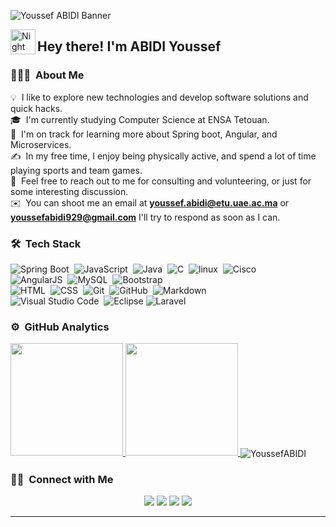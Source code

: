 ![Youssef ABIDI Banner](https://cdn.discordapp.com/attachments/1056944593171660842/1068262027572822096/ABIDI_Youssef_1.png)

<img alt="Night Coding" src="./assets/Hand%20Wave.gif" width='40' align="left"/><h2>Hey there! I'm ABIDI Youssef</h2>
### 👨🏻‍💻 &nbsp;About Me

💡 &nbsp;I like to explore new technologies and develop software solutions and quick hacks.\
🎓 &nbsp;I'm currently studying Computer Science  at ENSA Tetouan.\
🌱 &nbsp;I'm on track for learning more about Spring boot, Angular, and Microservices.\
✍️ &nbsp;In my free time, I enjoy being physically active, and spend a lot of time playing sports and team games.\
💬 &nbsp;Feel free to reach out to me for consulting and volunteering, or just for some interesting discussion.\
✉️ &nbsp;You can shoot me an email at **youssef.abidi@etu.uae.ac.ma** or **youssefabidi929@gmail.com** I'll try to respond as soon as I can.
<!-- 📄 &nbsp;Please have a look at my [Résumé](https://www.adityavsingh.com/resume.html) for more details about me. I'm open to feedback and suggestions! -->

<!-- <img alt="Night Coding" src="https://cdn.discordapp.com/attachments/1056944593171660842/1068257407165272127/Black_and_White_Animated_Personal_Name_Initials_Logo.gif" align="right"/> -->

### 🛠 &nbsp;Tech Stack

![Spring Boot](https://img.shields.io/badge/SpringBoot-6DB33F?style=flat-square&logo=Spring&logoColor=white)&nbsp;
![JavaScript](https://img.shields.io/badge/-JavaScript-05122A?style=flat&logo=javascript)&nbsp;
![Java](https://img.shields.io/badge/-Java-05122A?style=flat&logo=Java&logoColor=FFA518)&nbsp;
![C](https://img.shields.io/badge/-C-05122A?style=flat&logo=C&logoColor=A8B9CC)&nbsp;
![linux](https://img.shields.io/badge/-Linux-000000?style=flat&logo=Linux&logoColor=FFFFFF)&nbsp;
![Cisco](https://img.shields.io/badge/-Cisco-000000?style=flat&logo=Cisco&logoColor=FFFFFF)\
![AngularJS](https://img.shields.io/badge/-Angular-000000?style=flat&logo=Angular&logoColor=red)&nbsp;
![MySQL](https://img.shields.io/badge/-MySQL-000000?style=flat&logo=MySQL&logoColor=FFFFFF)&nbsp;
![Bootstrap](https://img.shields.io/badge/-Bootstrap-05122A?style=flat&logo=bootstrap&logoColor=563D7C)\
![HTML](https://img.shields.io/badge/-HTML-05122A?style=flat&logo=HTML5)&nbsp;
![CSS](https://img.shields.io/badge/-CSS-05122A?style=flat&logo=CSS3&logoColor=1572B6)&nbsp;
![Git](https://img.shields.io/badge/-Git-05122A?style=flat&logo=git)&nbsp;
![GitHub](https://img.shields.io/badge/-GitHub-05122A?style=flat&logo=github)&nbsp;
![Markdown](https://img.shields.io/badge/-Markdown-05122A?style=flat&logo=markdown)\
![Visual Studio Code](https://img.shields.io/badge/-Visual%20Studio%20Code-05122A?style=flat&logo=visual-studio-code&logoColor=007ACC)&nbsp;
![Eclipse](https://img.shields.io/badge/-Eclipse-000000?style=flat&logo=eclipse-ide&logoColor=FFFFFF)
![Laravel](https://img.shields.io/badge/-laravel-000000?style=flat&logo=laravel&logoColor=red)  
<!-- ![Photoshop](https://img.shields.io/badge/-Photoshop-05122A?style=flat&logo=adobe-photoshop)&nbsp;
![InDesign](https://img.shields.io/badge/-InDesign-05122A?style=flat&logo=adobe-indesign) -->
<!-- ![React](https://img.shields.io/badge/-React-05122A?style=flat&logo=react)&nbsp; -->
<!-- ![RStudio](https://img.shields.io/badge/-RStudio-05122A?style=flat&logo=rstudio)&nbsp;
![Flask](https://img.shields.io/badge/-Flask-05122A?style=flat&logo=flask)&nbsp; -->

 


### ⚙️ &nbsp;GitHub Analytics

<p align="left">
<a href="https://github.com/youssefabidi13">
  <img height="180em" src="https://github-readme-stats-eight-theta.vercel.app/api/top-langs/?username=youssefabidi13&layout=compact&langs_count=8&theme=algolia"/>
  <img height="180em" src="https://github-readme-stats-eight-theta.vercel.app/api?username=youssefabidi13&show_icons=true&theme=algolia&include_all_commits=true&count_private=true"/>
</a>
<img align="center" src="https://github-readme-streak-stats.herokuapp.com/?user=youssefabidi13&theme=dark&background=0d1117&date_format=M%20j%5B%2C%20Y%5D" alt="YoussefABIDI" />
</p>

### 🤝🏻 &nbsp;Connect with Me

<p align="center">
<!-- <a href="https://www.adityavsingh.com"><img src="https://img.shields.io/badge/-adityavsingh.com-3423A6?style=flat&logo=Google-Chrome&logoColor=white"/></a> -->
<a href="https://www.linkedin.com/in/abidi-youssef-98a9b2217/"><img src="https://img.shields.io/badge/-Youssef%20ABIDI-0077B5?style=flat&logo=Linkedin&logoColor=white"/></a>
<a href="mailto:youssef.abidi@etu.uae.ac.ma"><img src="https://img.shields.io/badge/-youssef.abidi@etu.uae.ac.ma-E4405F?style=flat&logo=Gmail&logoColor=white"/></a>
<a href="https://www.instagram.com/youssef___abidi/"><img src="https://img.shields.io/badge/-@ABIDI%20Youssef-E4405F?style=flat&logo=Instagram&logoColor=white"/></a>
<a href="https://www.facebook.com/profile.php?id=100088518896125"><img src="https://img.shields.io/badge/-@ABIDI%20Youssef-1877F2?style=flat&logo=Facebook&logoColor=white"/></a>
</p>  

-----
  
 
